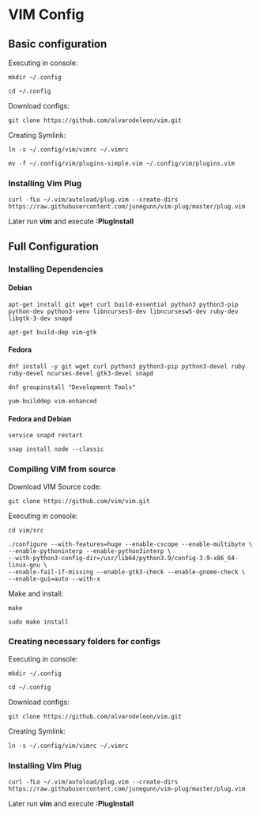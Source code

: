 # VIM Config

## Basic configuration

Executing in console:
```
mkdir ~/.config

cd ~/.config
```

Download configs:
```
git clone https://github.com/alvarodeleon/vim.git
```

Creating Symlink:
```
ln -s ~/.config/vim/vimrc ~/.vimrc
```

```
mv -f ~/.config/vim/plugins-simple.vim ~/.config/vim/plugins.vim
```

### Installing Vim Plug

```
curl -fLo ~/.vim/autoload/plug.vim --create-dirs https://raw.githubusercontent.com/junegunn/vim-plug/master/plug.vim
```
Later run **vim** and execute **:PlugInstall**


## Full Configuration

### Installing Dependencies

#### Debian
```
apt-get install git wget curl build-essential python3 python3-pip python-dev python3-venv libncurses5-dev libncursesw5-dev ruby-dev libgtk-3-dev snapd

apt-get build-dep vim-gtk

```

#### Fedora
```
dnf install -y git wget curl python3 python3-pip python3-devel ruby ruby-devel ncurses-devel gtk3-devel snapd

dnf groupinstall "Development Tools"

yum-builddep vim-enhanced
```
#### Fedora and Debian

```
service snapd restart

snap install node --classic
```

### Compiling VIM from source

Download VIM Source code:
```
git clone https://github.com/vim/vim.git

```

Executing in console:
```
cd vim/src

./configure --with-features=huge --enable-cscope --enable-multibyte \
--enable-pythoninterp --enable-python3interp \
--with-python3-config-dir=/usr/lib64/python3.9/config-3.9-x86_64-linux-gnu \
--enable-fail-if-missing --enable-gtk3-check --enable-gnome-check \
--enable-gui=auto --with-x
```

Make and install:
```
make 

sudo make install
```

### Creating necessary folders for configs

Executing in console:
```
mkdir ~/.config

cd ~/.config
```

Download configs:
```
git clone https://github.com/alvarodeleon/vim.git
```

Creating Symlink:
```
ln -s ~/.config/vim/vimrc ~/.vimrc
```

### Installing Vim Plug

```
curl -fLo ~/.vim/autoload/plug.vim --create-dirs https://raw.githubusercontent.com/junegunn/vim-plug/master/plug.vim
```
Later run **vim** and execute **:PlugInstall**


